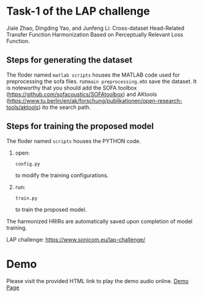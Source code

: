 # Task-1 of the LAP challenge
Jiale Zhao, Dingding Yao, and Junfeng Li: Cross-dataset Head-Related Transfer Function Harmonization Based on Perceptually Relevant Loss Function.

## Steps for generating the dataset
The floder named `matlab scripts` houses the MATLAB code used for preprocessing the sofa files.
run```main preprocessing.m```to save the dataset.
It is noteworthy that you should add the SOFA toolbox (https://github.com/sofacoustics/SOFAtoolbox) and AKtools (https://www.tu.berlin/en/ak/forschung/publikationen/open-research-tools/aktools) ito the search path.

## Steps for training the proposed model
The floder named `scripts` houses the PYTHON code.
1. open:
    ```
    config.py
    ```
    to modify the training configurations.
   
3. run:
    ```
    train.py
    ```
    to train the proposed model.

The harmonized HRIRs are automatically saved upon completion of model training.

LAP challenge:
https://www.sonicom.eu/lap-challenge/

# Demo
Please visit the provided HTML link to play the demo audio online.
[Demo Page](https://htmlpreview.github.io/?https://github.com/IOA3Daudio/LAP-Task-1/blob/main/demo/demo.html)
